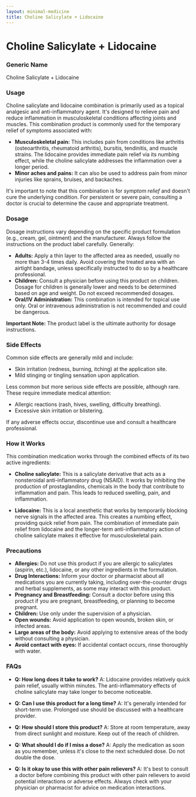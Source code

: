 ```yaml
---
layout: minimal-medicine
title: Choline Salicylate + Lidocaine
---
```


# Choline Salicylate + Lidocaine
### Generic Name
Choline Salicylate + Lidocaine

### Usage

Choline salicylate and lidocaine combination is primarily used as a topical analgesic and anti-inflammatory agent.  It's designed to relieve pain and reduce inflammation in musculoskeletal conditions affecting joints and muscles.  This combination product is commonly used for the temporary relief of symptoms associated with:

* **Musculoskeletal pain:**  This includes pain from conditions like arthritis (osteoarthritis, rheumatoid arthritis), bursitis, tendinitis, and muscle strains.  The lidocaine provides immediate pain relief via its numbing effect, while the choline salicylate addresses the inflammation over a longer period.
* **Minor aches and pains:**  It can also be used to address pain from minor injuries like sprains, bruises, and backaches.

It's important to note that this combination is for *symptom relief* and doesn't cure the underlying condition.  For persistent or severe pain, consulting a doctor is crucial to determine the cause and appropriate treatment.


### Dosage

Dosage instructions vary depending on the specific product formulation (e.g., cream, gel, ointment) and the manufacturer.  Always follow the instructions on the product label carefully. Generally:

* **Adults:**  Apply a thin layer to the affected area as needed, usually no more than 3-4 times daily. Avoid covering the treated area with an airtight bandage, unless specifically instructed to do so by a healthcare professional.
* **Children:**  Consult a physician before using this product on children. Dosage for children is generally lower and needs to be determined based on age and weight.  Do not exceed recommended dosages.
* **Oral/IV Administration:**  This combination is intended for topical use only.  Oral or intravenous administration is not recommended and could be dangerous.

**Important Note:**  The product label is the ultimate authority for dosage instructions.


### Side Effects

Common side effects are generally mild and include:

* Skin irritation (redness, burning, itching) at the application site.
* Mild stinging or tingling sensation upon application.

Less common but more serious side effects are possible, although rare.  These require immediate medical attention:

* Allergic reactions (rash, hives, swelling, difficulty breathing).
* Excessive skin irritation or blistering.


If any adverse effects occur, discontinue use and consult a healthcare professional.


### How it Works

This combination medication works through the combined effects of its two active ingredients:

* **Choline salicylate:** This is a salicylate derivative that acts as a nonsteroidal anti-inflammatory drug (NSAID).  It works by inhibiting the production of prostaglandins, chemicals in the body that contribute to inflammation and pain.  This leads to reduced swelling, pain, and inflammation.

* **Lidocaine:** This is a local anesthetic that works by temporarily blocking nerve signals in the affected area. This creates a numbing effect, providing quick relief from pain.  The combination of immediate pain relief from lidocaine and the longer-term anti-inflammatory action of choline salicylate makes it effective for musculoskeletal pain.


### Precautions

* **Allergies:** Do not use this product if you are allergic to salicylates (aspirin, etc.), lidocaine, or any other ingredients in the formulation.
* **Drug Interactions:**  Inform your doctor or pharmacist about all medications you are currently taking, including over-the-counter drugs and herbal supplements, as some may interact with this product.
* **Pregnancy and Breastfeeding:**  Consult a doctor before using this product if you are pregnant, breastfeeding, or planning to become pregnant.
* **Children:**  Use only under the supervision of a physician.
* **Open wounds:**  Avoid application to open wounds, broken skin, or infected areas.
* **Large areas of the body:** Avoid applying to extensive areas of the body without consulting a physician.
* **Avoid contact with eyes:** If accidental contact occurs, rinse thoroughly with water.


### FAQs

* **Q: How long does it take to work?**  A: Lidocaine provides relatively quick pain relief, usually within minutes.  The anti-inflammatory effects of choline salicylate may take longer to become noticeable.

* **Q: Can I use this product for a long time?**  A:  It's generally intended for short-term use.  Prolonged use should be discussed with a healthcare provider.

* **Q: How should I store this product?**  A: Store at room temperature, away from direct sunlight and moisture. Keep out of the reach of children.

* **Q: What should I do if I miss a dose?**  A: Apply the medication as soon as you remember, unless it's close to the next scheduled dose.  Do not double the dose.

* **Q:  Is it okay to use this with other pain relievers?** A:  It's best to consult a doctor before combining this product with other pain relievers to avoid potential interactions or adverse effects.  Always check with your physician or pharmacist for advice on medication interactions.
